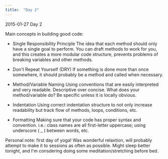 ```yaml
---
title:  "Day 2"
---
```


2015-01-27 Day 2

Main concepts in building good code:

  - Single Responsibility Principle
  The idea that each method should only have a single goal to perform.  You can draft methods to work for you, and this creates a more modular code structure, prevents problems of breaking variables and other methods.
  
  - Don't Repeat Yourself (DRY)
  If something is done more than once somewhere, it should probably be a method and called when necessary.
  
  - Method/Variable Naming
  Using conventions that are easily interpreted and very readable.  Descriptive over concise.  What does your method/variable do?  Be specific unless it is locally obvious.
  
  - Indentation
  Using correct indentation structure to not only increase readability but track flow of methods, loops, conditions, etc.
  
  - Formatting
  Making sure that your code has proper syntax and convention.  i.e.: class names are all first-letter uppercase; using underscore ( _ ) between words, etc.
  
  
Personal note: first day of yoga!  Was wonderful relaxtion, will probably attempt to make it to sessions as often as possible.  Might sleep better tonight, and I'm consdering doing some meditation/stretching before bed.